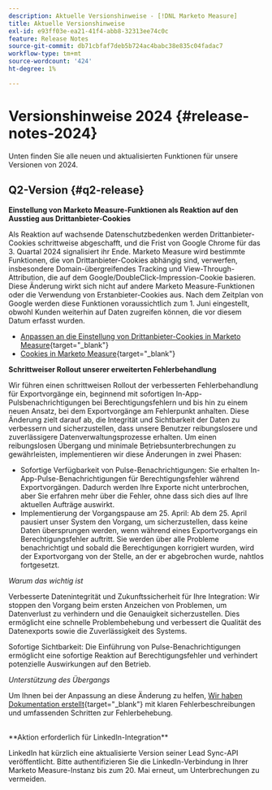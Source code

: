 ```yaml
---
description: Aktuelle Versionshinweise - [!DNL Marketo Measure]
title: Aktuelle Versionshinweise
exl-id: e93ff03e-ea21-41f4-abb8-32313ee74c0c
feature: Release Notes
source-git-commit: db71cbfaf7deb5b724ac4babc38e835c04fadac7
workflow-type: tm+mt
source-wordcount: '424'
ht-degree: 1%

---
```


# Versionshinweise 2024 {#release-notes-2024}

Unten finden Sie alle neuen und aktualisierten Funktionen für unsere Versionen von 2024.

## Q2-Version {#q2-release}

<p>

**Einstellung von Marketo Measure-Funktionen als Reaktion auf den Ausstieg aus Drittanbieter-Cookies**

Als Reaktion auf wachsende Datenschutzbedenken werden Drittanbieter-Cookies schrittweise abgeschafft, und die Frist von Google Chrome für das 3. Quartal 2024 signalisiert ihr Ende. Marketo Measure wird bestimmte Funktionen, die von Drittanbieter-Cookies abhängig sind, verwerfen, insbesondere Domain-übergreifendes Tracking und View-Through-Attribution, die auf dem Google/DoubleClick-Impression-Cookie basieren. Diese Änderung wirkt sich nicht auf andere Marketo Measure-Funktionen oder die Verwendung von Erstanbieter-Cookies aus. Nach dem Zeitplan von Google werden diese Funktionen voraussichtlich zum 1. Juni eingestellt, obwohl Kunden weiterhin auf Daten zugreifen können, die vor diesem Datum erfasst wurden.

* [Anpassen an die Einstellung von Drittanbieter-Cookies in Marketo Measure](https://nation.marketo.com/t5/employee-blogs/adapting-to-third-party-cookie-deprecation-in-marketo-measure/ba-p/345110){target="_blank"}
* [Cookies in Marketo Measure](/help/marketo-measure-tracking/setting-up-tracking/marketo-measure-cookies.md){target="_blank"}

**Schrittweiser Rollout unserer erweiterten Fehlerbehandlung**

Wir führen einen schrittweisen Rollout der verbesserten Fehlerbehandlung für Exportvorgänge ein, beginnend mit sofortigen In-App-Pulsbenachrichtigungen bei Berechtigungsfehlern und bis hin zu einem neuen Ansatz, bei dem Exportvorgänge am Fehlerpunkt anhalten. Diese Änderung zielt darauf ab, die Integrität und Sichtbarkeit der Daten zu verbessern und sicherzustellen, dass unsere Benutzer reibungslosere und zuverlässigere Datenverwaltungsprozesse erhalten. Um einen reibungslosen Übergang und minimale Betriebsunterbrechungen zu gewährleisten, implementieren wir diese Änderungen in zwei Phasen:

* Sofortige Verfügbarkeit von Pulse-Benachrichtigungen: Sie erhalten In-App-Pulse-Benachrichtigungen für Berechtigungsfehler während Exportvorgängen. Dadurch werden Ihre Exporte nicht unterbrochen, aber Sie erfahren mehr über die Fehler, ohne dass sich dies auf Ihre aktuellen Aufträge auswirkt.
* Implementierung der Vorgangspause am 25. April: Ab dem 25. April pausiert unser System den Vorgang, um sicherzustellen, dass keine Daten übersprungen werden, wenn während eines Exportvorgangs ein Berechtigungsfehler auftritt. Sie werden über alle Probleme benachrichtigt und sobald die Berechtigungen korrigiert wurden, wird der Exportvorgang von der Stelle, an der er abgebrochen wurde, nahtlos fortgesetzt.

_Warum das wichtig ist_

Verbesserte Datenintegrität und Zukunftssicherheit für Ihre Integration: Wir stoppen den Vorgang beim ersten Anzeichen von Problemen, um Datenverlust zu verhindern und die Genauigkeit sicherzustellen. Dies ermöglicht eine schnelle Problembehebung und verbessert die Qualität des Datenexports sowie die Zuverlässigkeit des Systems.

Sofortige Sichtbarkeit: Die Einführung von Pulse-Benachrichtigungen ermöglicht eine sofortige Reaktion auf Berechtigungsfehler und verhindert potenzielle Auswirkungen auf den Betrieb.

_Unterstützung des Übergangs_

Um Ihnen bei der Anpassung an diese Änderung zu helfen, [Wir haben Dokumentation erstellt](/help/configuration-and-setup/getting-started-with-marketo-measure/error-notifications.md){target="_blank"} mit klaren Fehlerbeschreibungen und umfassenden Schritten zur Fehlerbehebung.

<br>
**Aktion erforderlich für LinkedIn-Integration**

LinkedIn hat kürzlich eine aktualisierte Version seiner Lead Sync-API veröffentlicht. Bitte authentifizieren Sie die LinkedIn-Verbindung in Ihrer Marketo Measure-Instanz bis zum 20. Mai erneut, um Unterbrechungen zu vermeiden.

